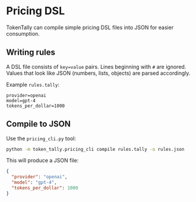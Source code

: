 # Pricing DSL

TokenTally can compile simple pricing DSL files into JSON for easier consumption.

## Writing rules

A DSL file consists of `key=value` pairs. Lines beginning with `#` are ignored.
Values that look like JSON (numbers, lists, objects) are parsed accordingly.

Example `rules.tally`:

```
provider=openai
model=gpt-4
tokens_per_dollar=1000
```

## Compile to JSON

Use the `pricing_cli.py` tool:

```bash
python -m token_tally.pricing_cli compile rules.tally -o rules.json
```

This will produce a JSON file:

```json
{
  "provider": "openai",
  "model": "gpt-4",
  "tokens_per_dollar": 1000
}
```
